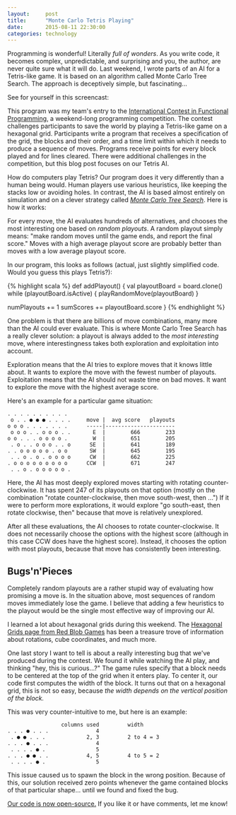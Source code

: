 ```yaml
---
layout:     post
title:      "Monte Carlo Tetris Playing"
date:       2015-08-11 22:30:00
categories: technology
---
```


Programming is wonderful! Literally *full of wonders*. As you write code, it
becomes complex, unpredictable, and surprising and you, the author, are never
quite sure what it will do. Last weekend, I wrote parts of an AI for a
Tetris-like game. It is based on an algorithm called Monte Carlo Tree Search.
The approach is deceptively simple, but fascinating...

See for yourself in this screencast:

<script type="text/javascript" src="https://asciinema.org/a/24875.js" id="asciicast-24875" async>
</script>

This program was my team's entry to the [International Contest in Functional
Programming][icfp], a weekend-long programming competition. The contest
challenges participants to save the world by playing a Tetris-like game on a
hexagonal grid. Participants write a program that receives a specification of
the grid, the blocks and their order, and a time limit within which it needs to
produce a sequence of moves. Programs receive points for every block played and
for lines cleared. There were additional challenges in the competition, but this
blog post focuses on our Tetris AI.

How do computers play Tetris? Our program does it very differently than a human
being would. Human players use various heuristics, like keeping the stacks low or
avoiding holes. In contrast, the AI is based almost entirely on simulation and
on a clever strategy called [*Monte Carlo Tree Search*][mcts]. Here is how it
works:

For every move, the AI evaluates hundreds of alternatives, and chooses the most
interesting one based on *random playouts*. A random playout simply means: "make
random moves until the game ends, and report the final score." Moves with a high
average playout score are probably better than moves with a low average playout
score.

In our program, this looks as follows (actual, just slightly simplified code.
Would you guess this plays Tetris?):

{% highlight scala %}
def addPlayout() {
  val playoutBoard = board.clone()
  while (playoutBoard.isActive) {
    playRandomMove(playoutBoard)
  }

  numPlayouts += 1
  sumScores += playoutBoard.score
}
{% endhighlight %}

One problem is that there are billions of move combinations, many more than the
AI could ever evaluate. This is where Monte Carlo Tree Search has a really
clever solution: a playout is always added to the *most interesting* move, where
interestingness takes both exploration and exploitation into account.

Exploration means that the AI tries to explore moves that it knows little about.
It wants to explore the move with the fewest number of playouts. Exploitation
means that the AI should not waste time on bad moves. It want to explore the
move with the highest average score.

Here's an example for a particular game situation:

    . . . . . . . . . .
     o . . ● ● ● . . . .     move |  avg score   playouts
    o o o . . . . . . .      -----|----------------------
     o o o . . o o o . .       E  |        666        233
    o o . . . o o o o .        W  |        651        205
     . o . . o o o . . o      SE  |        641        189
    . . o o o o o . o o       SW  |        645        195
     . . o . o . o o o o      CW  |        662        225
    . o o o o o o o o o      CCW  |        671        247
     . . o . o o o o o .
  
Here, the AI has most deeply explored moves starting with rotating
counter-clockwise. It has spent 247 of its playouts on that option (mostly on
the combination "rotate counter-clockwise, then move south-west, then ...") If
it were to perform more explorations, it would explore "go south-east, then
rotate clockwise, then" because that move is relatively unexplored.

After all these evaluations, the AI chooses to rotate counter-clockwise. It does
not necessarily choose the options with the highest score (although in this case
CCW does have the highest score). Instead, it chooses the option with most
playouts, because that move has consistently been interesting.


Bugs'n'Pieces
-------------

Completely random playouts are a rather stupid way of evaluating how promising a
move is. In the situation above, most sequences of random moves immediately lose
the game. I believe that adding a few heuristics to the playout would be the
single most effective way of improving our AI.

I learned a lot about hexagonal grids during this weekend. The [Hexagonal Grids
page from Red Blob Games][hexgrids] has been a treasure trove of information
about rotations, cube coordinates, and much more.

One last story I want to tell is about a really interesting bug that we've
produced during the contest. We found it while watching the AI play, and
thinking "hey, this is curious...?" The game rules specify that a block needs to
be centered at the top of the grid when it enters play. To center it, our code
first computes the width of the block. It turns out that on a hexagonal grid,
this is not so easy, because *the width depends on the vertical position of the
block.*

This was very counter-intuitive to me, but here is an example:

                     columns used         width
    . . . ● . . .               4
     . ● ● . . .             2, 3         2 to 4 = 3
    . . . ● . . .               4
     . . . . ● .                5
    . . . ● ● . .            4, 5         4 to 5 = 2
     . . . . ● .                5

This issue caused us to spawn the block in the wrong position. Because of this,
our solution received zero points whenever the game contained blocks of that
particular shape... until we found and fixed the bug.

[Our code is now open-source.][int4t_code] If you like it or have comments, let
me know!

[icfp]: https://icfpcontest.org/
[mcts]: https://en.wikipedia.org/wiki/Monte_Carlo_tree_search
[hexgrids]: https://www.redblobgames.com/grids/hexagons/
[int4t_code]: https://github.com/Sjlver/icfp-2015
